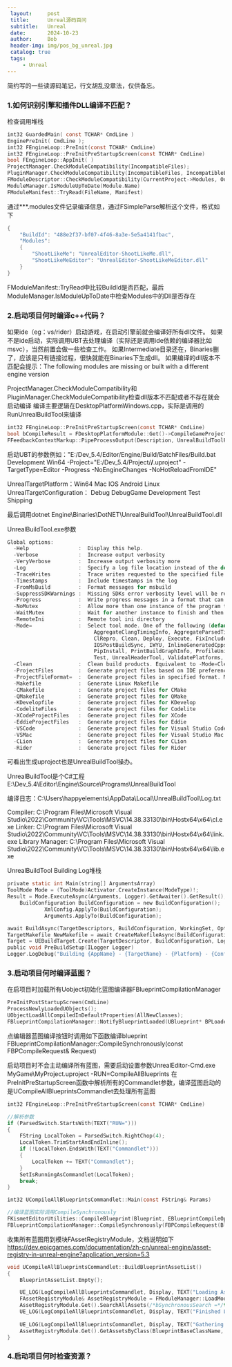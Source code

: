 ```yaml
---
 layout:     post
 title:      Unreal源码百问
 subtitle:   Unreal
 date:       2024-10-23
 author:     Bob
 header-img: img/pos_bg_unreal.jpg
 catalog: true
 tags:
     - Unreal
---
```


简约写的一些读源码笔记，行文胡乱没章法，仅供备忘。

### 1.如何识别引擎和插件DLL编译不匹配？
检查调用堆栈
```c
int32 GuardedMain( const TCHAR* CmdLine )
EnginePreInit( CmdLine );
int32 FEngineLoop::PreInit(const TCHAR* CmdLine)
int32 FEngineLoop::PreInitPreStartupScreen(const TCHAR* CmdLine)
bool FEngineLoop::AppInit( )
ProjectManager.CheckModuleCompatibility(IncompatibleFiles);
PluginManager.CheckModuleCompatibility(IncompatibleFiles, IncompatibleEngineFiles);
FModuleDescriptor::CheckModuleCompatibility(CurrentProject->Modules, OutIncompatibleModules);
ModuleManager.IsModuleUpToDate(Module.Name)
FModuleManifest::TryRead(FileName, Manifest)
```
通过***.modules文件记录编译信息，通过FSimpleParse解析这个文件，格式如下
```c
{
	"BuildId": "488e2f37-bf07-4f46-8a3e-5e5a4141fbac",
	"Modules": 
	{
		"ShootLikeMe": "UnrealEditor-ShootLikeMe.dll",
		"ShootLikeMeEditor": "UnrealEditor-ShootLikeMeEditor.dll"
	}
}
```
FModuleManifest::TryRead中比较BuildId是否匹配，最后ModuleManager.IsModuleUpToDate中检查Modules中的Dll是否存在



### 2.启动项目何时编译c++代码？
如果ide（eg：vs/rider）启动游戏，在启动引擎前就会编译好所有dll文件。
如果不是ide启动，实际调用UBT去处理编译（实际还是调用ide依赖的编译器比如msvc），当然前置会做一些检查工作。
如果Intermediate目录还在，Binaries删了，应该是只有链接过程，很快就能在Binaries下生成dll。
如果编译的dll版本不匹配会提示：The following modules are missing or built with a different engine version

ProjectManager.CheckModuleCompatibility和PluginManager.CheckModuleCompatibility检查dll版本不匹配或者不存在就会启动编译
编译主要逻辑在DesktopPlatformWindows.cpp，实际是调用的RunUnrealBuildTool来编译

```c
int32 FEngineLoop::PreInitPreStartupScreen(const TCHAR* CmdLine)
bool bCompileResult = FDesktopPlatformModule::Get()->CompileGameProject(FPaths::RootDir(), FPaths::GetProjectFilePath(), Context, &CompilationResult);
FFeedbackContextMarkup::PipeProcessOutput(Description, UnrealBuildToolPath, Arguments, Warn, &OutExitCode) && OutExitCode == 0;
```

启动UBT的参数例如："E:/Dev_5.4/Editor/Engine/Build/BatchFiles/Build.bat Development Win64 -Project="E:/Dev_5.4/Project/****/****.uproject" -TargetType=Editor -Progress -NoEngineChanges -NoHotReloadFromIDE"

UnrealTargetPlatform：Win64 Mac IOS Android Linux
UnrealTargetConfiguration： Debug DebugGame Development Test Shipping

最后调用dotnet Engine\Binaries\DotNET\UnrealBuildTool\UnrealBuildTool.dll

UnrealBuildTool.exe参数
```c
Global options:                                                                                                                                                  
  -Help                :  Display this help.                                                                                                                     
  -Verbose             :  Increase output verbosity                                                                                                              
  -VeryVerbose         :  Increase output verbosity more                                                                                                         
  -Log                 :  Specify a log file location instead of the default Engine/Programs/UnrealBuildTool/Log.txt                                             
  -TraceWrites         :  Trace writes requested to the specified file                                                                                           
  -Timestamps          :  Include timestamps in the log                                                                                                          
  -FromMsBuild         :  Format messages for msbuild                                                                                                            
  -SuppressSDKWarnings :  Missing SDKs error verbosity level will be reduced from warning to log                                                                 
  -Progress            :  Write progress messages in a format that can be parsed by other programs                                                               
  -NoMutex             :  Allow more than one instance of the program to run at once                                                                             
  -WaitMutex           :  Wait for another instance to finish and then start, rather than aborting immediately                                                   
  -RemoteIni           :  Remote tool ini directory                                                                                                              
  -Mode=               :  Select tool mode. One of the following (default tool mode is "Build"):                                                                 
                            AggregateClangTimingInfo, AggregateParsedTimingInfo, Analyze, ApplePostBuildSync, Build,                                             
                            ClRepro, Clean, Deploy, Execute, FixIncludePaths, GenerateClangDatabase, GenerateProjectFiles,                                       
                            IOSPostBuildSync, IWYU, InlineGeneratedCpps, JsonExport, PVSGather, ParseMsvcTimingInfo,                                             
                            PipInstall, PrintBuildGraphInfo, ProfileUnitySizes, Query, QueryTargets, Server, SetupPlatforms,                                     
                            Test, UnrealHeaderTool, ValidatePlatforms, WriteDocumentation, WriteMetadata                                                         
  -Clean               :  Clean build products. Equivalent to -Mode=Clean                                                                                        
  -ProjectFiles        :  Generate project files based on IDE preference. Equivalent to -Mode=GenerateProjectFiles                                               
  -ProjectFileFormat=  :  Generate project files in specified format. May be used multiple times.                                                                
  -Makefile            :  Generate Linux Makefile                                                                                                                
  -CMakefile           :  Generate project files for CMake                                                                                                       
  -QMakefile           :  Generate project files for QMake                                                                                                       
  -KDevelopfile        :  Generate project files for KDevelop                                                                                                    
  -CodeliteFiles       :  Generate project files for Codelite                                                                                                    
  -XCodeProjectFiles   :  Generate project files for XCode                                                                                                       
  -EddieProjectFiles   :  Generate project files for Eddie                                                                                                       
  -VSCode              :  Generate project files for Visual Studio Code                                                                                          
  -VSMac               :  Generate project files for Visual Studio Mac                                                                                           
  -CLion               :  Generate project files for CLion                                                                                                       
  -Rider               :  Generate project files for Rider   
```

可看出生成uproject也是UnrealBuildTool操办。

UnrealBuildTool是个C#工程
E:\Dev_5.4\Editor\Engine\Source\Programs\UnrealBuildTool

编译日志：C:\Users\happyelements\AppData\Local\UnrealBuildTool\Log.txt


Compiler: C:\Program Files\Microsoft Visual Studio\2022\Community\VC\Tools\MSVC\14.38.33130\bin\Hostx64\x64\cl.exe
Linker: C:\Program Files\Microsoft Visual Studio\2022\Community\VC\Tools\MSVC\14.38.33130\bin\Hostx64\x64\link.exe
Library Manager: C:\Program Files\Microsoft Visual Studio\2022\Community\VC\Tools\MSVC\14.38.33130\bin\Hostx64\x64\lib.exe


UnrealBuildTool Building Log堆栈
```c
private static int Main(string[] ArgumentsArray)
ToolMode Mode = (ToolMode)Activator.CreateInstance(ModeType)!;
Result = Mode.ExecuteAsync(Arguments, Logger).GetAwaiter().GetResult();
	BuildConfiguration BuildConfiguration = new BuildConfiguration();
			XmlConfig.ApplyTo(BuildConfiguration);
			Arguments.ApplyTo(BuildConfiguration);

await BuildAsync(TargetDescriptors, BuildConfiguration, WorkingSet, Options, WriteOutdatedActionsFile, Logger, bSkipPreBuildTargets);
TargetMakefile NewMakefile = await CreateMakefileAsync(BuildConfiguration, TargetDescriptors[Idx], WorkingSet, Logger);
Target = UEBuildTarget.Create(TargetDescriptor, BuildConfiguration, Logger);
public void PreBuildSetup(ILogger Logger)
Logger.LogDebug("Building {AppName} - {TargetName} - {Platform} - {Configuration}", AppName, TargetName, Platform, Configuration);
```

### 3.启动项目何时编译蓝图？

在启项目时加载所有Uobject初始化蓝图编译器FBlueprintCompilationManager
```c
PreInitPostStartupScreen(CmdLine)
ProcessNewlyLoadedUObjects();
UObjectLoadAllCompiledInDefaultProperties(AllNewClasses);
FBlueprintCompilationManager::NotifyBlueprintLoaded(UBlueprint* BPLoaded)
```
点编辑器蓝图编译按钮时调用如下函数编译blueprint
FBlueprintCompilationManager::CompileSynchronously(const FBPCompileRequest& Request)

启动项目时不会主动编译所有蓝图，需要启动设置参数UnrealEditor-Cmd.exe MyGame\MyProject.uproject -RUN=CompileAllBlueprints
在PreInitPreStartupScreen函数中解析所有的Commandlet参数，编译蓝图启动的是UCompileAllBlueprintsCommandlet去处理所有蓝图
```c
int32 FEngineLoop::PreInitPreStartupScreen(const TCHAR* CmdLine)

//解析参数
if (ParsedSwitch.StartsWith(TEXT("RUN=")))
{
	FString LocalToken = ParsedSwitch.RightChop(4);
	LocalToken.TrimStartAndEndInline();
	if (!LocalToken.EndsWith(TEXT("Commandlet")))
	{
		LocalToken += TEXT("Commandlet");
	}
	SetIsRunningAsCommandlet(LocalToken);
	break;
}

int32 UCompileAllBlueprintsCommandlet::Main(const FString& Params)

//编译蓝图实际调用CompileSynchronously
FKismetEditorUtilities::CompileBlueprint(Blueprint, EBlueprintCompileOptions::SkipGarbageCollection, &MessageLog);
FBlueprintCompilationManager::CompileSynchronously(FBPCompileRequest(BlueprintObj, CompileFlags, pResults));
```
收集所有蓝图用到模块FAssetRegistryModule，文档说明如下
https://dev.epicgames.com/documentation/zh-cn/unreal-engine/asset-registry-in-unreal-engine?application_version=5.3
```c
void UCompileAllBlueprintsCommandlet::BuildBlueprintAssetList()
{
	BlueprintAssetList.Empty();

	UE_LOG(LogCompileAllBlueprintsCommandlet, Display, TEXT("Loading Asset Registry..."));
	FAssetRegistryModule& AssetRegistryModule = FModuleManager::LoadModuleChecked<FAssetRegistryModule>(AssetRegistryConstants::ModuleName);
	AssetRegistryModule.Get().SearchAllAssets(/*bSynchronousSearch =*/true);
	UE_LOG(LogCompileAllBlueprintsCommandlet, Display, TEXT("Finished Loading Asset Registry."));
	
	UE_LOG(LogCompileAllBlueprintsCommandlet, Display, TEXT("Gathering All Blueprints From Asset Registry..."));
	AssetRegistryModule.Get().GetAssetsByClass(BlueprintBaseClassName, BlueprintAssetList, true);
}
```


### 4.启动项目何时检查资源？


